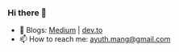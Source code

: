 ### Hi there 👋

- 📖 Blogs: [Medium](https://medium.com/@ayuthmang) | [dev.to](https://dev.to/ayuthmang)
- 📫 How to reach me: ayuth.mang@gmail.com

<!--
**ayuthmang/ayuthmang** is a ✨ _special_ ✨ repository because its `README.md` (this file) appears on your GitHub profile.

Here are some ideas to get you started:

- 🔭 I’m currently working on ...
- 🌱 I’m currently learning ...
- 👯 I’m looking to collaborate on ...
- 🤔 I’m looking for help with ...
- 💬 Ask me about ...
- 📫 How to reach me: ...
- 😄 Pronouns: ...
- ⚡ Fun fact: ...
-->
